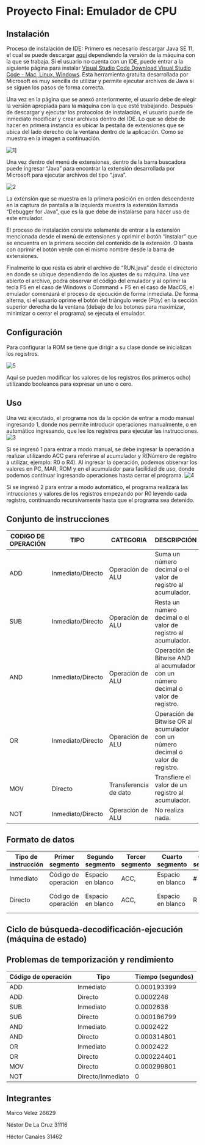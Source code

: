 # Proyecto Final: Emulador de CPU

## Instalación
Proceso de instalación de IDE: 
Primero es necesario descargar Java SE 11, el cual se puede descargar [aquí](https://www.oracle.com/java/technologies/javase-jdk11-downloads.html) dependiendo la versión de la máquina con la que se trabaja.
Si el usuario no cuenta con un IDE, puede entrar a la siguiente página para instalar [Visual Studio Code Download Visual Studio Code - Mac, Linux, Windows](https://code.visualstudio.com/download). Esta herramienta gratuita desarrollada por Microsoft es muy sencilla de utilizar y permite ejecutar archivos de Java si se siguen los pasos de forma correcta.  

Una vez en la página que se anexó anteriormente, el usuario debe de elegir la versión apropiada para la máquina con la que esté trabajando. Después de descargar y ejecutar los protocolos de instalación, el usuario puede de inmediato modificar y crear archivos dentro del IDE. Lo que se debe de hacer en primera instancia es ubicar la pestaña de extensiones que se ubica del lado derecho de la ventana dentro de la aplicación. Como se muestra en la imagen a continuación.

![1](/images/1.png)]

Una vez dentro del menú de extensiones, dentro de la barra buscadora puede ingresar “Java” para encontrar la extensión desarrollada por Microsoft para ejecutar archivos del tipo “.java”.

![2](/images/2.png)

La extensión que se muestra en la primera posición en orden descendente en la captura de pantalla a la izquierda muestra la extensión llamada “Debugger for Java”, que es la que debe de instalarse para hacer uso de este emulador.

El proceso de instalación consiste solamente de entrar a la extensión mencionada desde el menú de extensiones y oprimir el botón “instalar” que se encuentra en la primera sección del contenido de la extensión. O basta con oprimir el botón verde con el mismo nombre desde la barra de extensiones.

Finalmente lo que resta es abrir el archivo de “RUN.java” desde el directorio en donde se ubique dependiendo de los ajustes de su máquina. Una vez abierto el archivo, podrá observar el código del emulador y al oprimir la tecla F5 en el caso de Windows o Command + F5 en el caso de MacOS, el emulador comenzará el proceso de ejecución de forma inmediata. De forma alterna, si el usuario oprime el botón del triángulo verde (Play) en la sección superior derecha de la ventana (debajo de los botones para maximizar, minimizar o cerrar el programa) se ejecuta el emulador.


## Configuración

Para configurar la ROM se tiene que dirigir a su clase donde se inicializan los registros.

![5](/images/5.png)

Aquí se pueden modificar los valores de los registros (los primeros ocho) utilizando booleanos para expresar un uno o cero.

## Uso

Una vez ejecutado, el programa nos da la opción de entrar a modo manual ingresando 1, donde nos permite introducir operaciones manualmente, o en automático ingresando, que lee los registros para ejecutar las instrucciones.
![3](/images/3.png)

Si se ingresó 1 para entrar a modo manual, se debe ingresar la operación a realizar utilizando ACC para referirse al acumulador y R(Número de registro a utilizar, ejemplo: R0 o R4). Al ingresar la operación, podemos observar los valores en PC, MAR, ROM y en el acumulador para facilidad de uso, donde podemos continuar ingresando operaciones hasta cerrar el programa.
![4](/images/4.png)

Si se ingresó 2 para entrar a modo automático, el programa realizará las intrucciones y valores de los registros empezando por R0 leyendo cada registro, continuando recursivamente hasta que el programa sea detenido.

## Conjunto de instrucciones

| CODIGO DE OPERACIÓN | TIPO              | CATEGORIA             | DESCRIPCIÓN                                                                       |
|---------------------|-------------------|-----------------------|-----------------------------------------------------------------------------------|
| ADD                 | Inmediato/Directo | Operación de ALU      | Suma un número decimal o el valor de registro al acumulador.                      |
| SUB                 | Inmediato/Directo | Operación de ALU      | Resta un número decimal o el valor de registro al acumulador.                     |
| AND                 | Inmediato/Directo | Operación de ALU      | Operación de Bitwise AND al acumulador con un número decimal o valor de registro. |
| OR                  | Inmediato/Directo | Operación de ALU      | Operación de Bitwise OR al acumulador con un número decimal o valor de registro.  |
| MOV                 | Directo           | Transferencia de dato | Transfiere el valor de un registro al acumulador.                                 |
| NOT                 | Inmediato/Directo | Operación de ALU      | No realiza nada.                                                                  |

## Formato de datos

| Tipo de instrucción | Primer segmento     | Segundo segmento  | Tercer segmento | Cuarto segmento   | Quinto segmento | S                  |
|---------------------|---------------------|-------------------|-----------------|-------------------|-----------------|--------------------|
| Inmediato           | Código de operación | Espacio en blanco | ACC,            | Espacio en blanco | #               | Número decimal     |
| Directo             | Código de operación | Espacio en blanco | ACC,            | Espacio en blanco | R               | Número de registro |

## Ciclo de búsqueda-decodificación-ejecución (máquina de estado)

## Problemas de temporización y rendimiento

| Código de operación | Tipo              | Tiempo (segundos) |
|---------------------|-------------------|-------------------|
| ADD                 | Inmediato         | 0.000193399       |
| ADD                 | Directo           | 0.0002246         |
| SUB                 | Inmediato         | 0.0002636         |
| SUB                 | Directo           | 0.000186799       |
| AND                 | Inmediato         | 0.0002422         |
| AND                 | Directo           | 0.000314801       |
| OR                  | Inmediato         | 0.0002422         |
| OR                  | Directo           | 0.000224401       |
| MOV                 | Directo           | 0.000299801       |
| NOT                 | Directo/Inmediato | 0                 |

## Integrantes

Marco Velez 26629

Néstor De La Cruz 31116

Héctor Canales 31462

